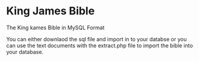 King James Bible
==============

The King kames Bible in MySQL Format

You can either downlaod the sql file and import in to your databse or you can use the text documents with the extract.php file to import the bible into your database.
